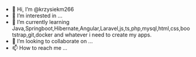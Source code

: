 - 👋 Hi, I’m @krzysiekm266
- 👀 I’m interested in ...
- 🌱 I’m currently learning Java,Springboot,Hibernate,Angular,Laravel,js,ts,php,mysql,html,css,bootstrap,git,docker and whatever i need to create my apps.
- 💞️ I’m looking to collaborate on ...
- 📫 How to reach me ...

<!---
krzysiekm266/krzysiekm266 is a ✨ special ✨ repository because its `README.md` (this file) appears on your GitHub profile.
You can click the Preview link to take a look at your changes.
--->
